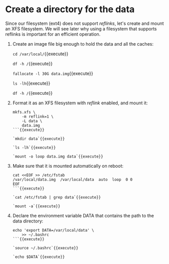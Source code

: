 # Create a directory for the data

Since our filesystem (ext4) does not support _reflinks_, let's create
and mount an XFS filesystem. We will see later why using a filesystem
that supports reflinks is important for an efficient operation.

1. Create an image file big enough to hold the data and all the
   caches:

   `cd /var/local/`{{execute}}
   
   `df -h /`{{execute}}
   
   `fallocate -l 30G data.img`{{execute}}
   
   `ls -lh`{{execute}}

   `df -h /`{{execute}}
   
2. Format it as an XFS filesystem with _reflink_ enabled, and mount it:

   ```
   mkfs.xfs \
       -m reflink=1 \
       -L data \
       data.img
   ```{{execute}}

   `mkdir data`{{execute}}
   
   `ls -lh`{{execute}}
   
   `mount -o loop data.img data`{{execute}}
   
3. Make sure that it is mounted automatically on reboot:

   ```
   cat <<EOF >> /etc/fstab
   /var/local/data.img  /var/local/data  auto  loop  0 0
   EOF
   ```{{execute}}
   
   `cat /etc/fstab | grep data`{{execute}}
   
   `mount -a`{{execute}}

4. Declare the environment variable DATA that contains the path to the
   data directory:

   ```
   echo 'export DATA=/var/local/data' \
       >> ~/.bashrc
   ```{{execute}}
   
   `source ~/.bashrc`{{execute}}
   
   `echo $DATA`{{execute}}
